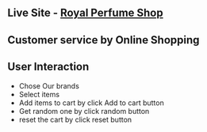 

## Live Site - [Royal Perfume Shop](https://dainty-madeleine-2335d2.netlify.app/)

## Customer service by Online Shopping

## User Interaction

- Chose Our brands
- Select items
- Add items to cart by click Add to cart button
- Get random one by click random button
- reset the cart by click reset button
